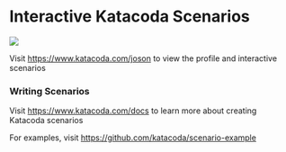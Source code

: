 # Interactive Katacoda Scenarios

[![](http://shields.katacoda.com/katacoda/joson/count.svg)](https://www.katacoda.com/joson "Get your profile on Katacoda.com")

Visit https://www.katacoda.com/joson to view the profile and interactive scenarios

### Writing Scenarios
Visit https://www.katacoda.com/docs to learn more about creating Katacoda scenarios

For examples, visit https://github.com/katacoda/scenario-example
